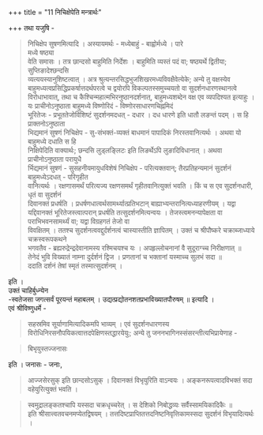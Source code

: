 +++
title = "11 निचिक्षेपेति मन्त्रार्थः"

+++
तथा यजुषि - 
> निचिक्षेप सुषणमित्यादि । अस्यायमर्थः - मध्येबाहुं - बाह्वोर्मध्ये । 
> पारे  
मध्ये षष्ठ्या  
वेति समासः । तत्र छान्दसो बाहुमिति निर्देशः । बाहुमिति व्यस्तं पदं वा; षष्ठ्यर्थे द्वितीया; सुप्तिङादेश्छन्दसि  
व्यत्ययस्यानुशिष्टत्वात् । अत्र श्रुत्यन्तरसिद्धभुजशिखरमध्यविवक्षैवेत्येके; अन्ये तु वक्षस्येव बाहुमध्यत्वप्रसिद्धिप्रकर्षात्तदर्थपरत्वे च द्वयोरपि विकल्पतस्समुच्चयतो वा सुदर्शनधारणस्थानत्वे विरोधाभावात्, तथा च कैश्चिन्महात्मभिरनुष्ठानदर्शनात्, बाहुमध्यशब्देन वक्ष एव व्यपदिश्यत इत्याहुः । यः प्राचीनोऽनुष्ठाता बाहुमध्ये विष्णोरिदं - विष्णोरसाधारणचिह्नमिदं  
भूरितेजः - प्रभूततेजोविशिष्टं सुदर्शनमदधत् - दधार । 
> दध धारणे इति धातौ लङन्तं पदम् । स हि प्राक्तनोऽनुष्ठाता  
भिद्यमानं सुषणं निचिक्षेप - सु-संभक्तं-व्यक्तं बाधमानं पापादिकं निरस्तवानित्यर्थः । अथवा यो बाहुमध्ये दधाति स हि  
निक्षिपेदिति वाक्यार्थः; 
> छन्दसि लुड्लङ्लिटः इति लिङर्थेऽपि लुङादिविधानात् । अथवा प्राचीनोऽनुष्ठाता परायुधै  
र्भिद्यमानं सुषणं - सुसहनीयमायुधविशेषं निचिक्षेप - परित्यक्तवान्; तैरप्रतिहन्यमानं सुदर्शनं बाहुमध्येऽदधत् - परिगृहीत  
वानित्यर्थः । रक्षणासमर्थं परित्यज्य रक्षणसमर्थं गृहीतवानित्युक्तं भवति । किं च स एव सुदर्शनधारी, धृतं वा सुदर्शनं  
दिवानक्तं प्रधर्षति । प्रधर्षणधात्वर्थसामर्थ्यात्प्रतिभटान् बाह्याभ्यन्तरानित्यध्याहरणीयम् । यद्वा यद्दिवानक्तं भूरितेजस्त्वात्परान् प्रधर्षति तत्सुदर्शनमित्यन्वयः । तेजस्त्वमनन्यापेक्षता वा पराभिभवनसामर्थ्यं वा; यद्वा विग्रहगतं तेजो वा  
विवक्षितम् । ततश्च सुदर्शनत्ववद्दुर्दर्शनत्वं चास्यास्तीति ज्ञापितम् । उक्तं च श्रीपौष्करे चक्राब्जाध्याये चक्रस्वरूपकथने  
भगवतैव - 
> ब्रह्यरुद्रेन्द्रदेवानामस्य रश्मिचयश्च यः । अपहृल्लोचनानां वै सुदूराग्च्च निरीक्षणात् ॥  
तेनेदं भुवि विख्यातं नाम्ना दुर्दर्शनं द्विज । प्रणतानां च भक्तानां यस्माच्च सुलभं सदा ॥  
ददाति दर्शनं तेषां स्मृतं तस्मात्सुदर्शनम् ।

इति ।  
उक्तं चाहिर्बुध्न्येन  
-स्वतेजसा जगत्सर्वं पूरयन्तं महाबलम् । उद्यत्प्रद्योतनशतप्रभाविख्यातपौरुषम् ॥ इत्यादि ।  
एवं श्रीविष्णुधर्मे - 
> सहस्रमिव सूर्याणामित्यादिकमपि भाव्यम् । एवं सुदर्शनधारणस्य विरोधिनिरसनौपयिकत्वात्तदपेक्षिणस्तद्धारयेयुः; अन्ये तु जननभागिनस्संसरन्तीत्यभिप्रायेणाह -  

> बिभृयुस्तज्जनासः

इति । जनासः - जनाः, 
> आज्जसेरसुक् इति छान्दसोऽसुक् । दिवानक्तं विभृयुरिति वाऽन्वयः । अङ्कनरूपत्वादविभक्तं सदा वहेयुरित्युक्तं भवति ।  

> स्वमुद्रालङ्कतश्चापि यस्सदा चक्रधृच्चरेत् । स देशिको निबोद्धव्यः सर्वैस्सामयिकादिकैः ॥  
इति श्रीसात्त्वतवचनमप्येतद्विषयम् । तत्तदिष्टप्राप्तितत्तदनिष्टनिवृत्तिकामस्सदा सुदर्शनं विभृयादित्यर्थः ।